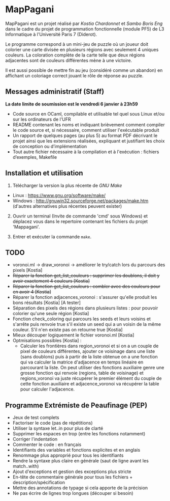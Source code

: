 # MapPagani

MapPagani est un projet réalisé par *Kostia Chardonnet* et *Sambo Boris Eng* dans le cadre du projet de programmation fonctionnelle (module PF5) de L3 Informatique à l'Université Paris 7 (Diderot).

Le programme correspond à un mini-jeu de puzzle où un joueur doit colorier une carte divisée en plusieurs régions avec seulement 4 uniques couleurs. La coloration complète de la carte telle que deux régions adjacentes sont de couleurs différentes mène à une victoire.

Il est aussi possible de mettre fin au jeu (considéré comme un abandon) en affichant un coloriage correct jouant le rôle de réponse au puzzle.

## Messages administratif (Staff)

**La date limite de soumission est le vendredi 6 janvier à 23h59**

- Code source en OCaml, compilable et utilisable tel quel sous Linux et/ou sur les ordinateurs de l'UFR
- README contenant les noms et indiquant brièvement comment compiler le code source et, si nécessaire, comment utiliser l'exécutable produit
- Un rapport de quelques pages (au plus 5) au format PDF décrivant le projet ainsi que les extensions réalisées, expliquant et justifiant les choix de conception ou d’implémentation
- Tout autre fichier nécessaire à la compilation et à l'exécution : fichiers d’exemples, Makefile

## Installation et utilisation

1. Télécharger la version la plus récente de *GNU Make*
 - Linux : https://www.gnu.org/software/make/
 - Windows : http://gnuwin32.sourceforge.net/packages/make.htm (d'autres alternatives plus récentes peuvent exister)

2. Ouvrir un terminal (Invite de commande 'cmd' sous Windows) et déplacez vous dans le repertoire contenant les fichiers du projet 'Mappagani'.

3. Entrer et exécuter la commande <code>make</code>.

## TODO
- voronoi.ml -> draw_voronoi -> améliorer le try/catch lors du parcours des pixels [Kostia] 
- ~~Réparer la fonction get_list_couleurs : supprimer les doublons, il doit y avoir exactement 4 couleurs [Kostia]~~
- ~~Réparer la fonction get_list_couleurs : combler avec des couleurs pour en avoir 4 [Kostia]~~
- Réparer la fonction adjacences_voronoi : s'assurer qu'elle produit les bons résultats [Kostia] [A tester]
- Séparation des pixels des régions dans plusieurs listes : pour pouvoir colorier qu'une seule région [Kostia]
- Fonction check_coloring qui parcours les seeds et leurs voisins et s'arrête puis renvoie true s'il existe un seed qui a un voisin de la même couleur. S'il n'en existe pas on retourne true [Kostia]
- Mieux découper logiquement le fichier voronoi.ml [Kostia]
- Optmisations possibles [Kostia] :
  * Calculer les frontières dans region_voronoi et si on a un couple de pixel de couleurs différentes, ajouter ce voisinage dans une liste (sans doublons) puis à partir de la liste obtenue on a une fonction qui va calculer la matrice d'adjacence en temps linéaire en parcourant la liste. On peut utiliser des fonctions auxiliaire genre une grosse fonction qui renvoie (regions, table de voisinage) et regions_voronoi va juste récupérer le premier élément du couple de cette fonction auxiliaire et adjacence_voronoi va récupérer la table pour calculer l'adjacence.

## Programme Extrémiste de Peaufinage (PEP)

- Jeux de test complets
- Factoriser le code (pas de répétitions)
- Utiliser la syntaxe let..in pour plus de clarté
- Supprimer les espaces en trop (entre les fonctions notamment)
- Corriger l'indentation
- Commenter le code : en français
- Identifiants des variables et fonctions explicites et en anglais
- Renommage plus approprié pour tous les identifiants
- Rendre la syntaxe plus claire en générale (saut de ligne avant les match..with)
- Ajout d'exceptions et gestion des exceptions plus stricte
- En-tête de commentaire générale pour tous les fichiers + description/spécification
- Mettre des annotations de typage si cela apporte de la précision
- Ne pas écrire de lignes trop longues (découper si besoin)
